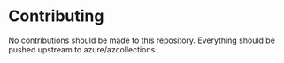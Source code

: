 # Contributing
No contributions should be made to this repository. Everything should be pushed upstream to azure/azcollections .
